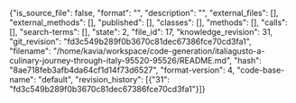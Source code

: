 {"is_source_file": false, "format": "", "description": "", "external_files": [], "external_methods": [], "published": [], "classes": [], "methods": [], "calls": [], "search-terms": [], "state": 2, "file_id": 17, "knowledge_revision": 31, "git_revision": "fd3c549b289f0b3670c81dec67386fce70cd3fa1", "filename": "/home/kavia/workspace/code-generation/italiagusto-a-culinary-journey-through-italy-95520-95526/README.md", "hash": "8ae718feb3afb4da64cf1d14f73d6527", "format-version": 4, "code-base-name": "default", "revision_history": [{"31": "fd3c549b289f0b3670c81dec67386fce70cd3fa1"}]}